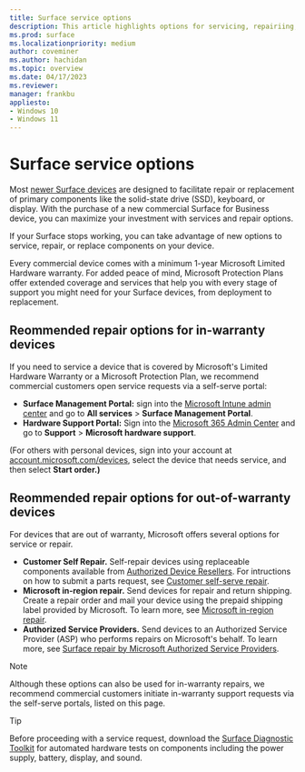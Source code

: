 ```yaml
---
title: Surface service options
description: This article highlights options for servicing, repairiing, or replacing Surface devices
ms.prod: surface
ms.localizationpriority: medium
author: coveminer
ms.author: hachidan
ms.topic: overview
ms.date: 04/17/2023
ms.reviewer: 
manager: frankbu
appliesto:
- Windows 10
- Windows 11
---
```


# Surface service options

Most [newer Surface devices](surface-service-and-repair.md) are designed to facilitate repair or replacement of primary components like the solid-state drive (SSD), keyboard, or display. With the purchase of a new commercial Surface for Business device, you can maximize your investment with services and repair options.

If your Surface stops working, you can take advantage of new options to service, repair, or replace components on your device.
 
Every commercial device comes with a minimum 1-year Microsoft Limited Hardware warranty. For added peace of mind, Microsoft Protection Plans offer extended coverage and services that help you with every stage of support you might need for your Surface devices, from deployment to replacement.
 
## Reommended repair options for in-warranty devices

If you need to service a device that is covered by Microsoft's Limited Hardware Warranty or a Microsoft Protection Plan, we recommend commercial customers open service requests via a self-serve portal:

- **Surface Management Portal:** sign into the [Microsoft Intune admin center](https://go.microsoft.com/fwlink/?linkid=2109431) and go to **All services** > **Surface Management Portal**.
- **Hardware Support Portal:** Sign into the [Microsoft 365 Admin Center](https://admin.microsoft.com/AdminPortal) and go to **Support** > **Microsoft hardware support**.

(For others with personal devices, sign into your account at [account.microsoft.com/devices](https://account.microsoft.com/devices), select the device that needs service, and then select **Start order.)**
 
## Reommended repair options for out-of-warranty devices

For devices that are out of warranty, Microsoft offers several options for service or repair. 

- **Customer Self Repair.** Self-repair devices using replaceable components available from [Authorized Device Resellers](https://www.microsoft.com/surface/business/where-to-buy-microsoft-surface#DEVICESRESELLERS). For intructions on how to submit a parts request, see [Customer self-serve repair](surface-customer-self-repair-surface.md).
- **Microsoft in-region repair.** Send devices for repair and return shipping. Create a repair order and mail your device using the prepaid shipping label provided by Microsoft. To learn more, see [Microsoft in-region repair](microsoft-in-region-same-unit-repair.md).
- **Authorized Service Providers.** Send devices to an Authorized Service Provider (ASP) who performs repairs on Microsoft's behalf. To learn more, see [Surface repair by Microsoft Authorized Service Providers](authorized-service-providers.md).

> [!NOTE]
> Although these options can also be used for in-warranty repairs, we recommend commercial customers initiate in-warranty support requests via the self-serve portals, listed on this page.
 
> [!TIP]
> Before proceeding with a service request, download the [Surface Diagnostic Toolkit](https://support.microsoft.com/surface/fix-common-surface-problems-using-the-surface-app-and-surface-diagnostic-toolkit-f61d8d18-37a9-863d-f8d0-1982eb16f7b5) for automated hardware tests on components including the power supply, battery, display, and sound.
